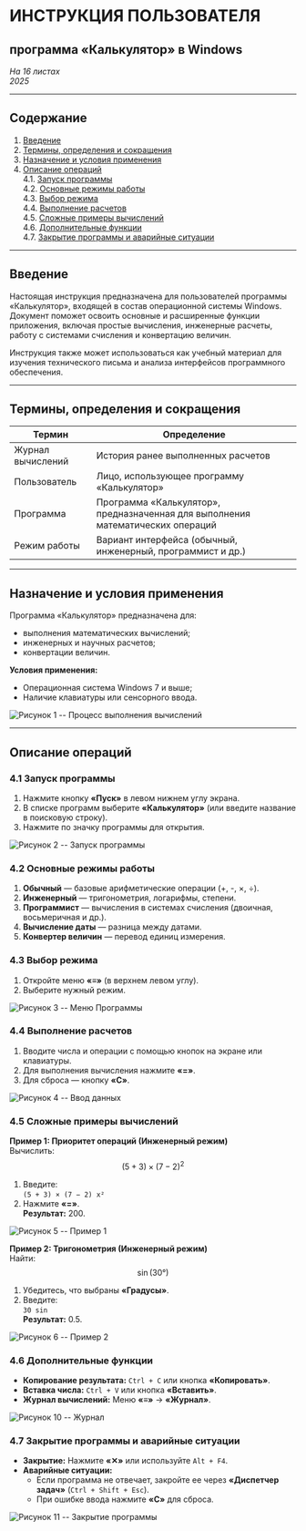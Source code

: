 # ИНСТРУКЦИЯ ПОЛЬЗОВАТЕЛЯ  
## программа «Калькулятор» в Windows  

*На 16 листах*  
*2025*  

---

## Содержание  
1. [Введение](#введение)  
2. [Термины, определения и сокращения](#термины-определения-и-сокращения)  
3. [Назначение и условия применения](#назначение-и-условия-применения)  
4. [Описание операций](#описание-операций)  
   4.1. [Запуск программы](#запуск-программы)  
   4.2. [Основные режимы работы](#основные-режимы-работы)  
   4.3. [Выбор режима](#выбор-режима)  
   4.4. [Выполнение расчетов](#выполнение-расчетов)  
   4.5. [Сложные примеры вычислений](#сложные-примеры-вычислений)  
   4.6. [Дополнительные функции](#дополнительные-функции)  
   4.7. [Закрытие программы и аварийные ситуации](#закрытие-программы-и-аварийные-ситуации)  

---

## Введение  
Настоящая инструкция предназначена для пользователей программы «Калькулятор», входящей в состав операционной системы Windows. Документ поможет освоить основные и расширенные функции приложения, включая простые вычисления, инженерные расчеты, работу с системами счисления и конвертацию величин.  

Инструкция также может использоваться как учебный материал для изучения технического письма и анализа интерфейсов программного обеспечения.  

---

## Термины, определения и сокращения  

| Термин               | Определение                                                                 |
|----------------------|-----------------------------------------------------------------------------|
| Журнал вычислений    | История ранее выполненных расчетов                                          |
| Пользователь         | Лицо, использующее программу «Калькулятор»                                 |
| Программа            | Программа «Калькулятор», предназначенная для выполнения математических операций |
| Режим работы         | Вариант интерфейса (обычный, инженерный, программист и др.)                |

---

## Назначение и условия применения  
Программа «Калькулятор» предназначена для:  
- выполнения математических вычислений;  
- инженерных и научных расчетов;  
- конвертации величин.  

**Условия применения:**  
- Операционная система Windows 7 и выше;  
- Наличие клавиатуры или сенсорного ввода.  

![Рисунок 1 -- Процесс выполнения вычислений](https://github.com/Ritayuxi/calculator-manual1/blob/main/media/image1.png)  

---

## Описание операций  

### 4.1 Запуск программы  
1. Нажмите кнопку **«Пуск»** в левом нижнем углу экрана.  
2. В списке программ выберите **«Калькулятор»** (или введите название в поисковую строку).  
3. Нажмите по значку программы для открытия.  

![Рисунок 2 -- Запуск программы](media/image2.png)  

### 4.2 Основные режимы работы  
1. **Обычный** — базовые арифметические операции (+, -, ×, ÷).  
2. **Инженерный** — тригонометрия, логарифмы, степени.  
3. **Программист** — вычисления в системах счисления (двоичная, восьмеричная и др.).  
4. **Вычисление даты** — разница между датами.  
5. **Конвертер величин** — перевод единиц измерения.  

### 4.3 Выбор режима  
1. Откройте меню **«≡»** (в верхнем левом углу).  
2. Выберите нужный режим.  

![Рисунок 3 -- Меню Программы](media/image3.png)  

### 4.4 Выполнение расчетов  
1. Вводите числа и операции с помощью кнопок на экране или клавиатуры.  
2. Для выполнения вычисления нажмите **«=»**.  
3. Для сброса — кнопку **«C»**.  

![Рисунок 4 -- Ввод данных](media/image4.png)  

### 4.5 Сложные примеры вычислений  

**Пример 1: Приоритет операций (Инженерный режим)**  
Вычислить:  
$$(5 + 3) × (7 − 2)^2$$  
1. Введите:  
   ```(5 + 3) × (7 − 2) x²```  
2. Нажмите **«=»**.  
**Результат:** 200.  

![Рисунок 5 -- Пример 1](media/image5.png)  

**Пример 2: Тригонометрия (Инженерный режим)**  
Найти:  
$$\sin(30°)$$  
1. Убедитесь, что выбраны **«Градусы»**.  
2. Введите:  
   ```30 sin```  
**Результат:** 0.5.  

![Рисунок 6 -- Пример 2](media/image6.png)  

### 4.6 Дополнительные функции  
- **Копирование результата:** `Ctrl + C` или кнопка **«Копировать»**.  
- **Вставка числа:** `Ctrl + V` или кнопка **«Вставить»**.  
- **Журнал вычислений:** Меню **«≡»** → **«Журнал»**.  

![Рисунок 10 -- Журнал](media/image10.png)  

### 4.7 Закрытие программы и аварийные ситуации  
- **Закрытие:** Нажмите **«✕»** или используйте `Alt + F4`.  
- **Аварийные ситуации:**  
  - Если программа не отвечает, закройте ее через **«Диспетчер задач»** (`Ctrl + Shift + Esc`).  
  - При ошибке ввода нажмите **«C»** для сброса.  

![Рисунок 11 -- Закрытие программы](media/image11.png)  
